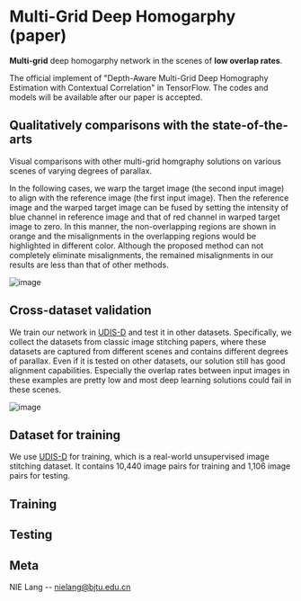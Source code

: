 # Multi-Grid Deep Homogarphy (paper)
**Multi-grid** deep homogarphy network in the scenes of **low overlap rates**. 

The official implement of "Depth-Aware Multi-Grid Deep Homography Estimation with Contextual Correlation" in TensorFlow. The codes and models will be available after our paper is accepted.

## Qualitatively comparisons with the state-of-the-arts
Visual comparisons with other multi-grid homgraphy solutions on various scenes of varying degrees of parallax. 

In the following cases, we warp the target image (the second input image) to align with the reference image (the first input image). Then the reference image and the warped target image can be fused by setting the intensity of blue channel in reference image and that of red channel in warped target image to zero. In this manner, the non-overlapping regions are shown in orange and the misalignments in the overlapping regions would be highlighted in different color. Although the proposed method can not completely eliminate misalignments, the remained misalignments in our results are less than that of other methods.

![image](https://github.com/nie-lang/Multi-Grid-Deep-Homogarphy/blob/main/figures/real_comparison.jpg)

## Cross-dataset validation
We train our network in [UDIS-D](https://github.com/nie-lang/UnsupervisedDeepImageStitching) and test it in other datasets. Specifically, we collect the datasets from classic image stitching papers, where these datasets are captured from different scenes and contains different degrees of parallax. Even if it is tested on other datasets, our solution still has good alignment capabilities. Especially the overlap rates between input images in these examples are pretty low and most deep learning solutions could fail in these scenes.

![image](https://github.com/nie-lang/Multi-Grid-Deep-Homogarphy/blob/main/figures/cross_dataset.png)

## Dataset for training 
We use [UDIS-D](https://github.com/nie-lang/UnsupervisedDeepImageStitching) for training, which is a real-world unsupervised image stitching dataset. It contains 10,440 image pairs for training and 1,106 image pairs for testing.

## Training

## Testing

## Meta
NIE Lang -- nielang@bjtu.edu.cn
